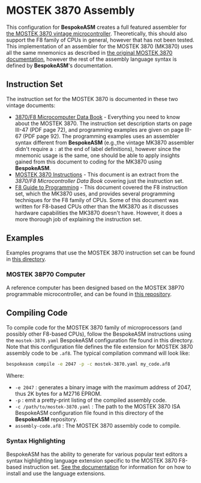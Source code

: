 # MOSTEK 3870 Assembly

This configuration for **BespokeASM** creates a full featured assembler for [the MOSTEK 3870 vintage microcontroller](https://www.cpu-world.com/CPUs/3870/index.html). Theoretically, this should also support the F8 family of CPUs in general, however that has not been tested. This implementation of an assembler for the MOSTEK 3870 (MK3870) uses all the same mnemonics as described in [the original MOSTEK 3870 documentation](./documentation/mostek3870_instructions.pdf), however the rest of the assembly language syntax is defined by **BespokeASM**'s documentation.

## Instruction Set
The instruction set for the MOSTEK 3870 is documented in these two vintage documents:

* [3870/F8 Microcomputer Data Book](http://www.bitsavers.org/components/mostek/f8/1981_3870_F8_Microcomputer_Data_Book.pdf) - Everything you need to know about the MOSTEK 3870. The instruction set description starts on page III-47 (PDF page 72), and programming examples are given on page III-67 (PDF page 92). The programming examples uses an assembler syntax different from **BespokeASM** (e.g.,the vintage MK3870 assembler didn't require a `:` at the end of label definitions), however since the mnemonic usage is the same, one should be able to apply insights gained from this document to coding for the MK3870 using **BespokeASM**.
* [MOSTEK 3870 Instructions](./documentation/mostek3870_instructions.pdf) - This document is an extract from the _3870/F8 Microcontroller Data Book_ covering just the instruction set.
* [F8 Guide to Programming](./documentation/F8_Guide_To_Programming_1977.pdf) - This document covered the F8 instruction set, which the MK3870 uses, and provides several programming techniques for the F8 family of CPUs. Some of this document was written for F8-based CPUs other than the MK3870 as it discusses hardware capabilities the MK3870 doesn't have. However, it does a more thorough job of explaining the instruction set.

## Examples
Examples programs that use the MOSTEK 3870 instruction set can be found in [this directory](./).

### MOSTEK 38P70 Computer
A reference computer has been designed based on the MOSTEK 38P70 programmable microcontroller, and can be found in [this repository](https://github.com/michaelkamprath/mostek-38p70-computer).

## Compiling Code
To compile code for the MOSTEK 3870 family of microprocessors (and possibly other F8-based CPUs), follow the BespokeASM instructions using the `mostek-3870.yaml` BespokeASM configuration file found in this directory. Note that this configuration file defines the file extension for MOSTEK 3870 assembly code to be `.af8`. The typical compilation command will look like:

```sh
bespokeasm compile -e 2047 -p -c mostek-3870.yaml my_code.af8
```


Where:

* `-e 2047` : generates a binary image with the maximum address of 2047, thus 2K bytes for a M2716 EPROM.
* `-p` : emit a pretty-print listing of the compiled assembly code.
* `-c /path/to/mostek-3870.yaml` : The path to the MOSTEK 3870 ISA BespokeASM configuration file found in this directory of the **BespokeASM** repository.
* `assembly-code.af8` : The MOSTEK 3870 assembly code to compile.

### Syntax Highlighting
BespokeASM has the ability to generate for various popular text editors a syntax highlighting language extension specific to the MOSTEK 3870 F8-based instruction set. [See the documentation](https://github.com/michaelkamprath/bespokeasm/wiki/Installation-and-Usage#installing-language-extensions) for information for on how to install and use the language extensions.
